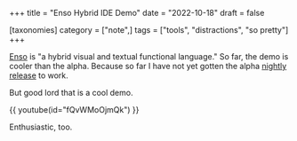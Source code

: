 +++
title = "Enso Hybrid IDE Demo"
date = "2022-10-18"
draft = false

[taxonomies]
category = ["note",]
tags = ["tools", "distractions", "so pretty"]
+++

[Enso][enso] is "a hybrid visual and textual functional language."
So far, the demo is cooler than the alpha.
Because so far I have not yet gotten the alpha [nightly release][release] to work.

[enso]: https://enso.org/
[release]: https://github.com/enso-org/enso/releases

But good lord that is a cool demo.

{{ youtube(id="fQvWMoOjmQk") }}

Enthusiastic, too.
